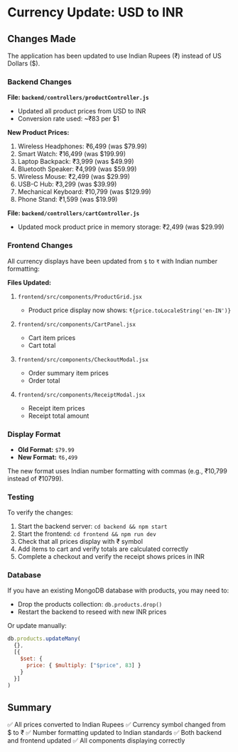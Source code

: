 # Currency Update: USD to INR

## Changes Made

The application has been updated to use Indian Rupees (₹) instead of US Dollars ($).

### Backend Changes

**File: `backend/controllers/productController.js`**
- Updated all product prices from USD to INR
- Conversion rate used: ~₹83 per $1

**New Product Prices:**
1. Wireless Headphones: ₹6,499 (was $79.99)
2. Smart Watch: ₹16,499 (was $199.99)
3. Laptop Backpack: ₹3,999 (was $49.99)
4. Bluetooth Speaker: ₹4,999 (was $59.99)
5. Wireless Mouse: ₹2,499 (was $29.99)
6. USB-C Hub: ₹3,299 (was $39.99)
7. Mechanical Keyboard: ₹10,799 (was $129.99)
8. Phone Stand: ₹1,599 (was $19.99)

**File: `backend/controllers/cartController.js`**
- Updated mock product price in memory storage: ₹2,499 (was $29.99)

### Frontend Changes

All currency displays have been updated from `$` to `₹` with Indian number formatting:

**Files Updated:**
1. `frontend/src/components/ProductGrid.jsx`
   - Product price display now shows: `₹{price.toLocaleString('en-IN')}`

2. `frontend/src/components/CartPanel.jsx`
   - Cart item prices
   - Cart total

3. `frontend/src/components/CheckoutModal.jsx`
   - Order summary item prices
   - Order total

4. `frontend/src/components/ReceiptModal.jsx`
   - Receipt item prices
   - Receipt total amount

### Display Format

- **Old Format:** `$79.99`
- **New Format:** `₹6,499`

The new format uses Indian number formatting with commas (e.g., ₹10,799 instead of ₹10799).

### Testing

To verify the changes:

1. Start the backend server: `cd backend && npm start`
2. Start the frontend: `cd frontend && npm run dev`
3. Check that all prices display with ₹ symbol
4. Add items to cart and verify totals are calculated correctly
5. Complete a checkout and verify the receipt shows prices in INR

### Database

If you have an existing MongoDB database with products, you may need to:
- Drop the products collection: `db.products.drop()`
- Restart the backend to reseed with new INR prices

Or update manually:
```javascript
db.products.updateMany(
  {},
  [{
    $set: {
      price: { $multiply: ["$price", 83] }
    }
  }]
)
```

## Summary

✅ All prices converted to Indian Rupees
✅ Currency symbol changed from $ to ₹
✅ Number formatting updated to Indian standards
✅ Both backend and frontend updated
✅ All components displaying correctly

